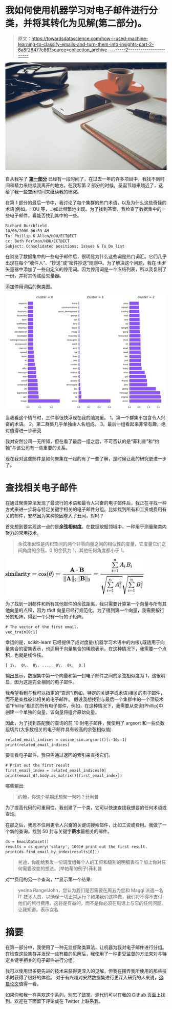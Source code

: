 # 我如何使用机器学习对电子邮件进行分类，并将其转化为见解(第二部分)。

> 原文：<https://towardsdatascience.com/how-i-used-machine-learning-to-classify-emails-and-turn-them-into-insights-part-2-6a8f26477c86?source=collection_archive---------2----------------------->

![](img/7ec785df6f616e04286bf9eb89432c87.png)

自从我写了 [**第一部分**](/how-i-used-machine-learning-to-classify-emails-and-turn-them-into-insights-efed37c1e66) 已经有一段时间了，在过去一年的许多项目中，我找不到时间和精力来继续我离开的地方。在我写第 2 部分的时候，圣诞节越来越近了，这给了我一些空闲时间来继续我的研究。

在第 1 部分的最后一节中，我讨论了每个集群的热门术语，以及为什么这些奇怪的术语(例如，HOU 等，..)如此频繁地出现。为了找到答案，我检查了数据集中的一些电子邮件，看能否找到其中的一些。

```
Richard Burchfield
10/06/2000 06:59 AM
To: Phillip K Allen/HOU/ECT@ECT
cc: Beth Perlman/HOU/ECT@ECT 
Subject: Consolidated positions: Issues & To Do list
```

在浏览了数据集中的一些电子邮件后，很明显为什么这些词是热门词汇。它们几乎出现在每个“收件人”、“抄送”或“密件抄送”规则中。为了解决这个问题，我在 tfidf 矢量器中添加了一些自定义的停用词。因为停用词是一个冻结列表，所以我复制了一份，并将其传递给矢量器。

添加停用词后的聚类图。

![](img/dec43daac02d64dda079d8ab8075d4b1.png)

当我看这个情节时，三件事很快浮现在我的脑海里。
1。第一个群集不包含令人兴奋的术语。
2。第二群集几乎单独由人名组成。
3。最后一组看起来非常有趣，绝对值得进一步研究

我对安然公司一无所知，但在看了最后一组之后，不可否认的是“菲利普”和“约翰”与该公司有一些重要的关系。

现在我对这些邮件是如何聚集在一起的有了一些了解，是时候让我的研究更进一步了。

# 查找相关电子邮件

在通过聚类算法发现了最流行的术语和最令人兴奋的电子邮件后，我正在寻找一种方式来进一步将与特定关键字相关的电子邮件分组。比如找到所有和工资或费用有关的邮件，安然因为某种原因卷入了丑闻，对吗？

首先想到要实现这一点的是**余弦相似度**。在数据挖掘领域中，一种用于测量聚类内聚力的常用技术。

> 余弦相似性是内积空间的两个非零向量之间的相似性的度量，它度量它们之间角度的余弦。0 的余弦为 1，其他任何角度都小于 1。

![](img/86989d2b2d7f97263fa31070b96b3504.png)

为了找到一封邮件和所有其他邮件的余弦距离，我只需要计算第一个向量与所有其他向量的点积，因为 tfidf 向量已经行规范化。为了得到第一个向量，我需要按行分割矩阵，得到一个只有一行的子矩阵。

```
# The vector of the first email.
vec_train[0:1]
```

幸运的是，scikit-learn 已经提供了成对度量(机器学习术语中的内核),既适用于向量集合的密集表示，也适用于向量集合的稀疏表示。在这种情况下，我需要一个点积，也就是线性核。

```
[ 1\.  0\.  0\. ...,  0\.  0\.  0.]
```

输出显示，数据集中第一个向量和第一封电子邮件之间的余弦相似度为 1，这很明显，因为这是完全相同的电子邮件。

我希望看到与我可以指定的“查询”(例如，特定的关键字或术语)相关的电子邮件，而不是查找彼此相关的电子邮件。
假设我想找到与最后一个集群中的一个顶级术语“Phillip”相关的所有电子邮件，例如，在这种情况下，我需要从查询(Phillip)中创建一个单独的向量，该向量将适合原始向量。

因此，为了找到匹配我的查询的前 10 封电子邮件，我使用了 argsort 和一些负数组切片(大多数相关的电子邮件具有较高的余弦相似值)

```
related_email_indices = cosine_sim.argsort()[:-10:-1]
print(related_email_indices)
```

要查看电子邮件，我只需通过返回的索引来查找它们。

```
# Print out the first result
first_email_index = related_email_indices[0]
print(email_df.body.as_matrix()[first_email_index])
```

哪些输出:

> 约翰，你这个星期还想聚一聚吗？菲利普

为了提高代码的可重用性，我创建了一个类，它可以快速查找我想要的任何术语或查询。

在那之后，我忍不住用更令人兴奋的关键词搜索邮件，比如工资或费用。我做了一个新的查询，找到 50 封与关键字**薪水**最相关的邮件。

```
ds = EmailDataset()
results = ds.query('salary', 100)# print out the first result.
print(ds.find_email_by_index(results[0]))
```

> 兰迪，你能给我发一份调度组每个人的工资和级别的明细表吗？加上你对任何需要改变的想法。(举帕蒂的例子)菲利普

对**费用的另一个查询，**显示第一个结果:

> yesIna RangelJohn，您认为我们是否需要在周五为您和 Maggi 派遣一名 IT 技术人员，以确保一切正常运行？如果我们这样做，我们将不得不支付他们的旅行费用。这将是有益的，而不是你必须在电话上与它的任何问题。让我知道。表示女名

# 摘要

在第一部分中，我使用了一种无监督聚类算法，让机器为我对电子邮件进行分组。在检查这些集群并发现一些有趣的见解后，我使用了一种更受监督的方法来对与特定关键字相关的电子邮件进行分组。

我可以使用很多更先进的技术来获得更深入的见解，但我在摆弄我所使用的那些技术时获得了很好的体验。
对于有兴趣对安然数据集进行更深入研究的人来说，[这篇论文](http://citeseerx.ist.psu.edu/viewdoc/download?doi=10.1.1.61.1645&rep=rep1&type=pdf)值得一看。

如果你和我一样喜欢这个系列，别忘了鼓掌。源代码可以在[我的 Github 页面](https://github.com/anthdm/ml-email-clustering)上找到。欢迎在下面留下评论或在 Twitter 上联系我。